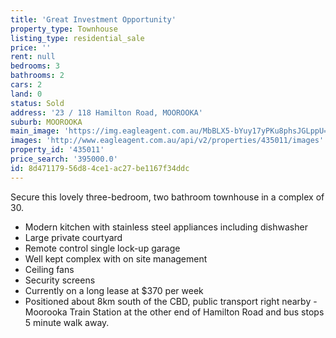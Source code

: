 ```yaml
---
title: 'Great Investment Opportunity'
property_type: Townhouse
listing_type: residential_sale
price: ''
rent: null
bedrooms: 3
bathrooms: 2
cars: 2
land: 0
status: Sold
address: '23 / 118 Hamilton Road, MOOROOKA'
suburb: MOOROOKA
main_image: 'https://img.eagleagent.com.au/MbBLX5-bYuy17yPKu8phsJGLppU=/1280x854/smart/https://s3-us-west-2.amazonaws.com/eagleagent-orig/images/6819760/106432377-image-M.jpg'
images: 'http://www.eagleagent.com.au/api/v2/properties/435011/images'
property_id: '435011'
price_search: '395000.0'
id: 8d471179-56d8-4ce1-ac27-be1167f34ddc
---
```

Secure this lovely three-bedroom, two bathroom townhouse in a complex of 30.

*  Modern kitchen with stainless steel appliances including dishwasher
*  Large private courtyard
*  Remote control single lock-up garage
*  Well kept complex with on site management
*  Ceiling fans
*  Security screens
*  Currently on a long lease at $370 per week
*  Positioned about 8km south of the CBD, public transport right nearby - Moorooka Train Station at the other end of Hamilton Road and bus stops 5 minute walk away.